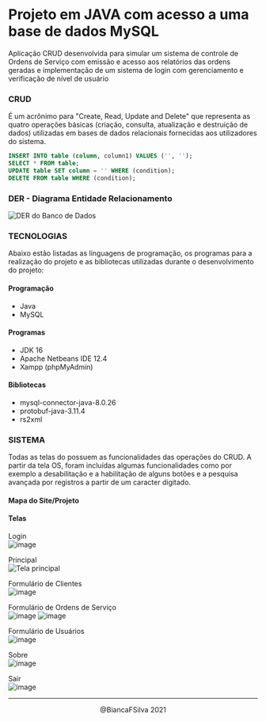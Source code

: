 # Projeto em JAVA com acesso a uma base de dados MySQL
Aplicação CRUD desenvolvida para simular um sistema de controle de Ordens de Serviço com emissão e acesso aos relatórios das ordens geradas e implementação de um sistema de login com gerenciamento e verificação de nível de usuário 

### CRUD 
É um acrônimo para "Create, Read, Update and Delete" que representa as quatro operações básicas (criação, consulta, atualização e destruição de dados) utilizadas em bases de dados relacionais fornecidas aos utilizadores do sistema.



```sql
INSERT INTO table (column, column1) VALUES ('', '');
SELECT * FROM table;
UPDATE table SET column = '' WHERE (condition);
DELETE FROM table WHERE (condition);
```

### DER - Diagrama Entidade Relacionamento
![DER do Banco de Dados](https://user-images.githubusercontent.com/60801421/141180225-51fd84e3-3cc9-44d6-8261-bb39044275a2.png)

### TECNOLOGIAS
Abaixo estão listadas as linguagens de programação, os programas para a realização do projeto e as bibliotecas utilizadas durante o desenvolvimento do projeto:

#### Programação
- Java
- MySQL

#### Programas
- JDK 16
- Apache Netbeans IDE 12.4
- Xampp (phpMyAdmin)

#### Bibliotecas
- mysql-connector-java-8.0.26
- protobuf-java-3.11.4
- rs2xml

### SISTEMA
Todas as telas do possuem as funcionalidades das operações do CRUD. A partir da tela OS, foram incluídas algumas funcionalidades como por exemplo a desabilitação e a habilitação de alguns botões e a pesquisa avançada por registros a partir de um caracter digitado.

#### Mapa do Site/Projeto

#### Telas
Login <br>
![image](https://user-images.githubusercontent.com/60801421/144069040-575a317f-de72-48b9-bfd9-4c952bcdde37.png)

Principal <br> 
![Tela principal](https://user-images.githubusercontent.com/60801421/144068562-e1cbdbd4-5341-4273-a2d0-2cff047a6ddc.png)

Formulário de Clientes <br> 
![image](https://user-images.githubusercontent.com/60801421/144070143-98b91376-6bfb-4924-9b60-4207c2713d91.png)

Formulário de Ordens de Serviço <br>
![image](https://user-images.githubusercontent.com/60801421/144070537-b9ce8aa4-e9dd-4053-bbda-23d1d8b016a0.png)
![image](https://user-images.githubusercontent.com/60801421/144070939-aee5b7e9-85c9-4cb1-b961-c084b88ce3a3.png)

Formulário de Usuários <br>
![image](https://user-images.githubusercontent.com/60801421/144069897-42db6371-1915-4df0-9a59-1498536d190a.png)

Sobre <br> 
![image](https://user-images.githubusercontent.com/60801421/144068755-a2903061-6566-44d3-8fbf-4d1089797783.png)

Sair <br> 
![image](https://user-images.githubusercontent.com/60801421/144068848-866da3d9-4288-4c22-9ce1-51db7abf4af2.png)


---
<p align="center"> @BiancaFSilva 2021 </p>
